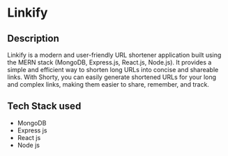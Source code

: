 # Linkify

## Description

Linkify is a modern and user-friendly URL shortener application built using the MERN stack (MongoDB, Express.js, React.js, Node.js). It provides a simple and efficient way to shorten long URLs into concise and shareable links. With Shorty, you can easily generate shortened URLs for your long and complex links, making them easier to share, remember, and track.

## Tech Stack used

+ MongoDB
+ Express js
+ React js
+ Node js
  

